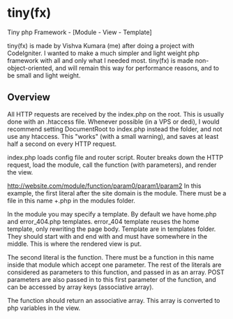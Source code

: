 tiny(fx)
======

Tiny php Framework - [Module - View - Template]

tiny(fx) is made by Vishva Kumara (me) after doing a project with CodeIgniter.
I wanted to make a much simpler and light weight php framework with all and only what I needed most.
tiny(fx) is made non-object-oriented, and will remain this way for performance reasons, and to be small and light weight.

Overview
------
All HTTP requests are received by the index.php on the root. This is usually done with an .htaccess file.
 Whenever possible (in a VPS or dedi), I would recommend setting DocumentRoot to index.php instead the folder, and not use any htaccess.
 This "works" (with a small warning), and saves at least half a second on every HTTP request.

index.php loads config file and router script. Router breaks down the HTTP request, load the module, call the function (with parameters), and render the view.

 http://website.com/module/function/param0/param1/param2
In this example, the first literal after the site domain is the module. There must be a file in this name +.php in the modules folder.

In the module you may specify a template. By default we have home.php and error_404.php templates. error_404 template reuses the home template, only rewriting the page body.
Template are in templates folder. They should start with <html> and end with </html> and must have <?= $yield; ?> somewhere in the middle. This is where the rendered view is put.

The second literal is the function. There must be a function in this name inside that module which accept one parameter.
The rest of the literals are considered as parameters to this function, and passed in as an array.
POST parameters are also passed in to this first parameter of the function, and can be accessed by array keys (associative array).

The function should return an associative array. This array is converted to php variables in the view.